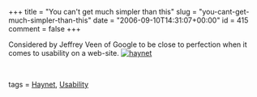 +++
title = "You can't get much simpler than this"
slug = "you-cant-get-much-simpler-than-this"
date = "2006-09-10T14:31:07+00:00"
id = 415
comment = false
+++

Considered by Jeffrey Veen of Google to be close to perfection when it comes to usability on a web-site.
[![haynet](/images/flickr/2024_download/239280581_09b5c938ed.jpg)](http://www.flickr.com/photos/bandon1/239280581/ "Photo Sharing")  

&nbsp;

tags = [Haynet](http://technorati.com/tag/Haynet), [Usability](http://technorati.com/tag/Usability)
